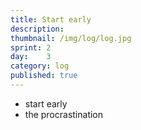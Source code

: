 ```yaml
---
title: Start early
description: 
thumbnail: /img/log/log.jpg
sprint: 2
day:	3
category: log
published: true
---
```


- start early
- the procrastination
